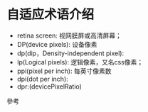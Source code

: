 # 自适应术语介绍

- retina screen: 视网膜屏或高清屏幕；
- DP(device pixels): 设备像素
- dp(dip，Density-independent pixel):
- lp(Logical pixels): 逻辑像素，又名css像素；
- ppi(pixel per inch): 每英寸像素数
- dpi(dot per inch):
- dpr:(devicePixelRatio)

參考

[1]:http://www.woshipm.com/pmd/176328.html "八一八那些px、pt、ppi、dpi、dp、sp之间的关系"